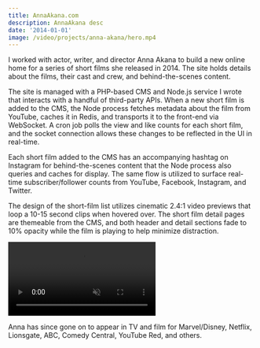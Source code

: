 ```yaml
---
title: AnnaAkana.com
description: AnnaAkana desc
date: '2014-01-01'
image: /video/projects/anna-akana/hero.mp4
---
```


I worked with actor, writer, and director Anna Akana to build a new online home for a series of short films she released in 2014. The site holds details about the films, their cast and crew, and behind-the-scenes content.

The site is managed with a PHP-based CMS and Node.js service I wrote that interacts with a handful of third-party APIs. When a new short film is added to the CMS, the Node process fetches metadata about the film from YouTube, caches it in Redis, and transports it to the front-end via WebSocket. A cron job polls the view and like counts for each short film, and the socket connection allows these changes to be reflected in the UI in real-time.

Each short film added to the CMS has an accompanying hashtag on Instagram for behind-the-scenes content that the Node process also queries and caches for display. The same flow is utilized to surface real-time subscriber/follower counts from YouTube, Facebook, Instagram, and Twitter.

<PostImage src="projects/anna-akana/social-stats.png" size="large" />

The design of the short-film list utilizes cinematic 2.4:1 video previews that loop a 10-15 second clips when hovered over. The short film detail pages are themeable from the CMS, and both header and detail sections fade to 10% opacity while the film is playing to help minimize distraction.

<video autoPlay muted loop>
  <source src="/video/projects/anna-akana/hero.mp4" />
</video>

Anna has since gone on to appear in TV and film for Marvel/Disney, Netflix, Lionsgate, ABC, Comedy Central, YouTube Red, and others.
